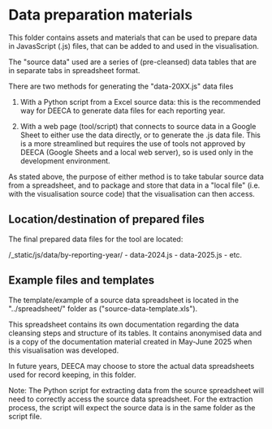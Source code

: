 # Data preparation materials

This folder contains assets and materials that can be used to prepare data in JavasScript (.js) files, that can be added to and used in the visualisation.

The "source data" used are a series of (pre-cleansed) data tables that are in separate tabs in  spreadsheet format.

There are two methods for generating the "data-20XX.js" data files

1. With a Python script from a Excel source data: this is the recommended way for DEECA to generate data files for each reporting year.

2. With a web page (tool/script) that connects to source data in a Google Sheet to either use the data directly, or to generate the .js data file. This is a more streamlined but requires the use of tools not approved by DEECA (Google Sheets and a local web server), so is used only in the development environment. 

As stated above, the purpose of either method is to take tabular source data from a spreadsheet, and to package and store that data in a "local file" (i.e. with the visualisation source code) that the visualisation can then access.


## Location/destination of prepared files
The final prepared data files for the tool are located:

/_static/js/data/by-reporting-year/
    - data-2024.js
    - data-2025.js
    - etc.


## Example files and templates

The template/example of a source data spreadsheet is located in the "../spreadsheet/" folder as ("source-data-template.xls"). 

This spreadsheet contains its own documentation regarding the data cleansing steps and structure of its tables. It contains anonymised data and is a copy of the documentation material created in May-June 2025 when this visualisation was developed.

In future years, DEECA may choose to store the actual data spreadsheets used for record keeping, in this folder.

Note: The Python script for extracting data from the source spreadsheet will need to correctly access the source data spreadsheet. For the extraction process, the script will expect the source data is in the same folder as the script file.
